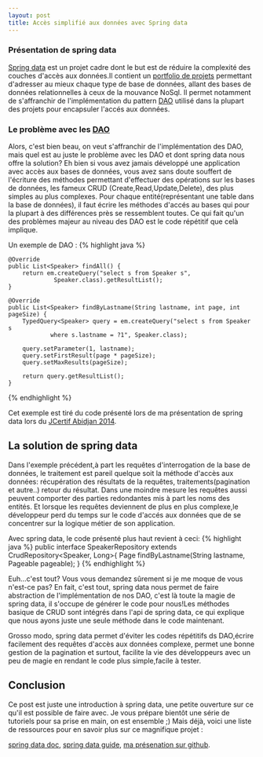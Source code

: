```yaml
---
layout: post
title: Accès simplifié aux données avec Spring data
---
```

### Présentation de spring data
[Spring data](http://projects.spring.io/spring-data) est un projet cadre dont le but est de réduire la complexité des couches d'accès 
aux données.Il contient un [portfolio de projets](http://projects.spring.io/spring-data/#toc_0) 
permettant d'adresser au mieux chaque type de base de données, allant des bases de données relationnelles à ceux de la mouvance NoSql. 
Il permet notamment de s'affranchir de l'implémentation du pattern 
[DAO](http://fr.wikipedia.org/wiki/Objet_d'acc%C3%A8s_aux_donn%C3%A9es) utilisé dans la plupart des projets pour encapsuler l'accés aux 
données.

### Le problème avec les [DAO](http://www.oracle.com/technetwork/java/dataaccessobject-138824.html)
Alors, c'est bien beau, on veut s'affranchir de l'implémentation des DAO, mais quel est au juste le problème avec les DAO et dont 
spring data nous offre la solution? Eh bien si vous avez jamais développé une application avec accès aux bases de données, vous avez 
sans doute souffert de l'écriture des méthodes permettant d'effectuer des opérations sur les bases de données, les fameux CRUD 
(Create,Read,Update,Delete), des plus simples au plus complexes. Pour chaque entité(représentant une table dans la base de données), il faut 
écrire les méthodes d'accés au bases qui pour la plupart à des différences près se ressemblent toutes. Ce qui fait qu'un des problèmes 
majeur au niveau des DAO est le code répétitif que celà implique.

Un exemple de DAO :
{% highlight java %}

    @Override
    public List<Speaker> findAll() {
        return em.createQuery("select s from Speaker s",
				 Speaker.class).getResultList();
    }

    @Override
    public List<Speaker> findByLastname(String lastname, int page, int pageSize) {
        TypedQuery<Speaker> query = em.createQuery("select s from Speaker s 
				where s.lastname = ?1", Speaker.class);

        query.setParameter(1, lastname);
        query.setFirstResult(page * pageSize);
        query.setMaxResults(pageSize);

        return query.getResultList();
    }
{% endhighlight %}

Cet exemple est tiré du code présenté lors de ma présentation de spring data lors du [JCertif Abidjan 2014](http://jcertif.com/cotedivoire/).

## La solution de spring data
Dans l'exemple précédent,à part les requêtes d'interrogation de la base de données, le traitement est pareil 
quelque soit la méthode d'accès aux données: récupération des résultats de la requêtes, traitements(pagination et autre..) retour du 
résultat. Dans une moindre mesure les requêtes aussi peuvent comporter des parties redondantes mis à part les noms des entités. Et 
lorsque les requêtes deviennent de plus en plus complexe,le développeur perd du temps sur le code d'accés aux données que de 
se concentrer sur la logique métier de son application.

Avec spring data, le code présenté plus haut revient à ceci:
{% highlight java %}
public interface SpeakerRepository extends CrudRepository<Speaker, Long>{
    Page<Speaker> findByLastname(String lastname, Pageable pageable);
}
{% endhighlight %}

Euh...c'est tout? Vous vous demandez sûrement si je me moque de vous n'est-ce pas? En fait, c'est tout, spring data nous permet de 
faire abstraction de l'implémentation de nos DAO, c'est là toute la magie de spring data, il s'occupe de générer le code pour nous!Les 
méthodes basique de CRUD sont intégrés dans l'api de spring data, ce qui explique que nous ayons juste une seule méthode dans le code 
maintenant.

Grosso modo, spring data permet d'éviter les codes répétitifs ds DAO,écrire facilement des requêtes d'accès aux données complexe, 
permet une bonne gestion de la pagination et surtout, facilite la vie des développeurs avec un peu de magie en rendant le code plus 
simple,facile à tester.

## Conclusion

Ce post est juste une introduction à spring data, une petite ouverture sur ce qu'il est possible de faire avec. Je vous prépare bientôt 
une série de tutoriels pour sa prise en main, on est ensemble ;)
Mais déjà, voici une liste de ressources pour en savoir plus sur ce magnifique projet :

[spring data doc](http://docs.spring.io/spring-data/jpa/docs/1.7.0.RELEASE/reference/html/),
[spring data guide](http://spring.io/guides/gs/accessing-data-jpa/),
[ma présenation sur github](https://github.com/Centonni/jcertif2014-spring-data).
